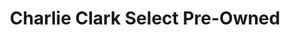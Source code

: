 ---
title: "Charlie Clark Select Pre-Owned"
url: /harlingen/charlie-clark-select-pre-owned/
shop: Autohaus
---
